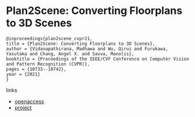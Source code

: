 # Plan2Scene: Converting Floorplans to 3D Scenes

```
@inproceedings{plan2scene_cvpr21,
title = {Plan2Scene: Converting Floorplans to 3D Scenes},
author = {Vidanapathirana, Madhawa and Wu, Qirui and Furukawa, Yasutaka and Chang, Angel X. and Savva, Manolis},
booktitle = {Proceedings of the IEEE/CVF Conference on Computer Vision and Pattern Recognition (CVPR)},
pages = {10733--10742},
year = {2021}
}
```
links
- [openaccess](http://openaccess.thecvf.com//content/CVPR2021/html/Vidanapathirana_Plan2Scene_Converting_Floorplans_to_3D_Scenes_CVPR_2021_paper.html)
- [project](https://3dlg-hcvc.github.io/plan2scene/)
